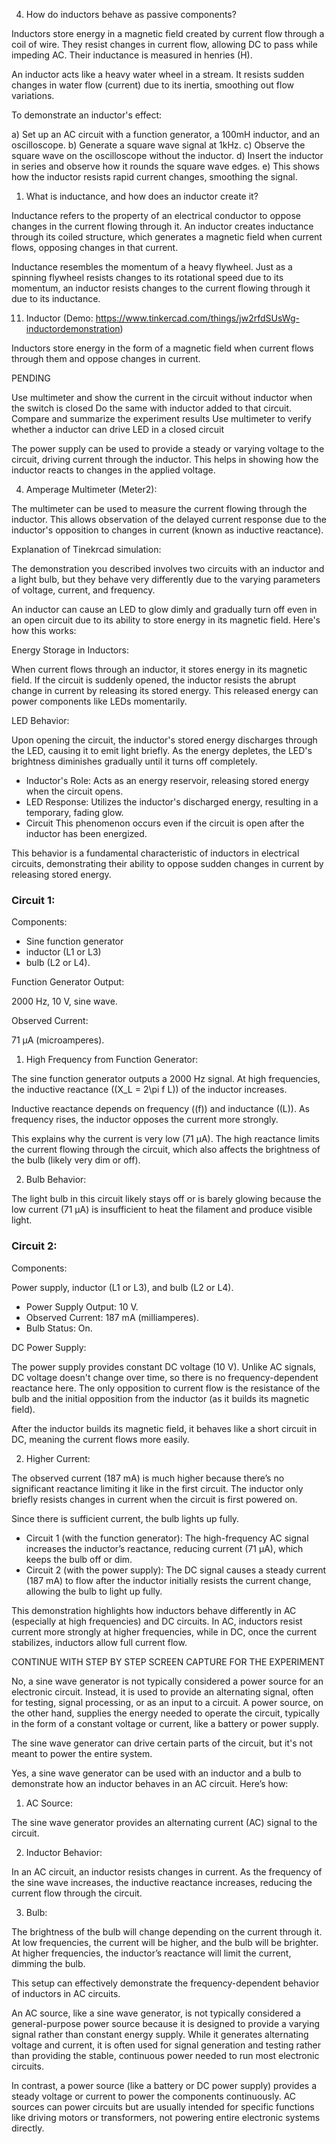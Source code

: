 4. How do inductors behave as passive components?

Inductors store energy in a magnetic field created by current flow through a coil of wire. They resist changes in current flow, allowing DC to pass while impeding AC. Their inductance is measured in henries (H).

An inductor acts like a heavy water wheel in a stream. It resists sudden changes in water flow (current) due to its inertia, smoothing out flow variations.

To demonstrate an inductor's effect:

a) Set up an AC circuit with a function generator, a 100mH inductor, and an oscilloscope.
b) Generate a square wave signal at 1kHz.
c) Observe the square wave on the oscilloscope without the inductor.
d) Insert the inductor in series and observe how it rounds the square wave edges.
e) This shows how the inductor resists rapid current changes, smoothing the signal.

1.  What is inductance, and how does an inductor create it?

Inductance refers to the property of an electrical conductor to oppose changes in the current flowing through it. An inductor creates inductance through its coiled structure, which generates a magnetic field when current flows, opposing changes in that current.

Inductance resembles the momentum of a heavy flywheel. Just as a spinning flywheel resists changes to its rotational speed due to its momentum, an inductor resists changes to the current flowing through it due to its inductance.

11. Inductor (Demo: https://www.tinkercad.com/things/jw2rfdSUsWg-inductordemonstration)

Inductors store energy in the form of a magnetic field when current flows through them and oppose changes in current.

PENDING

Use multimeter and show the current in the circuit without inductor when the switch is closed
Do the same with inductor added to that circuit. Compare and summarize the experiment results
Use multimeter to verify whether a inductor can drive LED in a closed circuit

The power supply can be used to provide a steady or varying voltage to the circuit, driving current through the inductor. This helps in showing how the inductor reacts to changes in the applied voltage.

4. Amperage Multimeter (Meter2):

The multimeter can be used to measure the current flowing through the inductor. This allows observation of the delayed current response due to the inductor's opposition to changes in current (known as inductive reactance).

Explanation of Tinekrcad simulation:

The demonstration you described involves two circuits with an inductor and a light bulb, but they behave very differently due to the varying parameters of voltage, current, and frequency.

An inductor can cause an LED to glow dimly and gradually turn off even in an open circuit due to its ability to store energy in its magnetic field. Here's how this works:

Energy Storage in Inductors:

When current flows through an inductor, it stores energy in its magnetic field. If the circuit is suddenly opened, the inductor resists the abrupt change in current by releasing its stored energy. This released energy can power components like LEDs momentarily.

LED Behavior:

Upon opening the circuit, the inductor's stored energy discharges through the LED, causing it to emit light briefly. As the energy depletes, the LED's brightness diminishes gradually until it turns off completely.

- Inductor's Role: Acts as an energy reservoir, releasing stored energy when the circuit opens.
- LED Response: Utilizes the inductor's discharged energy, resulting in a temporary, fading glow.
- Circuit This phenomenon occurs even if the circuit is open after the inductor has been energized.

This behavior is a fundamental characteristic of inductors in electrical circuits, demonstrating their ability to oppose sudden changes in current by releasing stored energy.

### Circuit 1:

Components:

- Sine function generator
- inductor (L1 or L3)
- bulb (L2 or L4).

Function Generator Output:

2000 Hz, 10 V, sine wave.

Observed Current:

71 µA (microamperes).

1. High Frequency from Function Generator:

The sine function generator outputs a 2000 Hz signal. At high frequencies, the inductive reactance (\(X_L = 2\pi f L\)) of the inductor increases.

Inductive reactance depends on frequency (\(f\)) and inductance (\(L\)). As frequency rises, the inductor opposes the current more strongly.

This explains why the current is very low (71 µA). The high reactance limits the current flowing through the circuit, which also affects the brightness of the bulb (likely very dim or off).

2. Bulb Behavior:

The light bulb in this circuit likely stays off or is barely glowing because the low current (71 µA) is insufficient to heat the filament and produce visible light.

### Circuit 2:

Components:

Power supply, inductor (L1 or L3), and bulb (L2 or L4).

- Power Supply Output: 10 V.
- Observed Current: 187 mA (milliamperes).
- Bulb Status: On.

DC Power Supply:

The power supply provides constant DC voltage (10 V). Unlike AC signals, DC voltage doesn't change over time, so there is no frequency-dependent reactance here. The only opposition to current flow is the resistance of the bulb and the initial opposition from the inductor (as it builds its magnetic field).

After the inductor builds its magnetic field, it behaves like a short circuit in DC, meaning the current flows more easily.

2. Higher Current:

The observed current (187 mA) is much higher because there’s no significant reactance limiting it like in the first circuit. The inductor only briefly resists changes in current when the circuit is first powered on.

Since there is sufficient current, the bulb lights up fully.

- Circuit 1 (with the function generator): The high-frequency AC signal increases the inductor’s reactance, reducing current (71 µA), which keeps the bulb off or dim.
- Circuit 2 (with the power supply): The DC signal causes a steady current (187 mA) to flow after the inductor initially resists the current change, allowing the bulb to light up fully.

This demonstration highlights how inductors behave differently in AC (especially at high frequencies) and DC circuits. In AC, inductors resist current more strongly at higher frequencies, while in DC, once the current stabilizes, inductors allow full current flow.


CONTINUE WITH STEP BY STEP SCREEN CAPTURE FOR THE EXPERIMENT


No, a sine wave generator is not typically considered a power source for an electronic circuit. Instead, it is used to provide an alternating signal, often for testing, signal processing, or as an input to a circuit. A power source, on the other hand, supplies the energy needed to operate the circuit, typically in the form of a constant voltage or current, like a battery or power supply.

The sine wave generator can drive certain parts of the circuit, but it's not meant to power the entire system.

Yes, a sine wave generator can be used with an inductor and a bulb to demonstrate how an inductor behaves in an AC circuit. Here’s how:

1. AC Source:

The sine wave generator provides an alternating current (AC) signal to the circuit.

2. Inductor Behavior:

In an AC circuit, an inductor resists changes in current. As the frequency of the sine wave increases, the inductive reactance increases, reducing the current flow through the circuit.

3. Bulb:

The brightness of the bulb will change depending on the current through it. At low frequencies, the current will be higher, and the bulb will be brighter. At higher frequencies, the inductor’s reactance will limit the current, dimming the bulb.

This setup can effectively demonstrate the frequency-dependent behavior of inductors in AC circuits.

An AC source, like a sine wave generator, is not typically considered a general-purpose power source because it is designed to provide a varying signal rather than constant energy supply. While it generates alternating voltage and current, it is often used for signal generation and testing rather than providing the stable, continuous power needed to run most electronic circuits.

In contrast, a power source (like a battery or DC power supply) provides a steady voltage or current to power the components continuously. AC sources can power circuits but are usually intended for specific functions like driving motors or transformers, not powering entire electronic systems directly.
